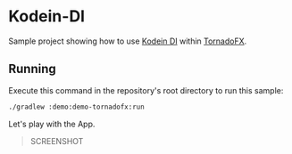 # Kodein-DI

Sample project showing how to use [Kodein DI](http://kodein.org/Kodein-DI/) within [TornadoFX](https://github.com/edvin/tornadofx).

## Running

Execute this command in the repository's root directory to run this sample:

```bash
./gradlew :demo:demo-tornadofx:run
```
 
Let's play with the App.
> SCREENSHOT